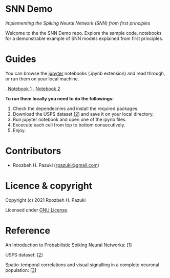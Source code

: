 # SNN Demo
_Implementing the Spiking Neural Network (SNN) from first principles_

Welcome to the the SNN Demo repo. Explore the sample code, notebooks for a demonstrable example of SNN models explained from first principles.

# Guides

You can browse the [jupyter](https://jupyter.org/) notebooks (.ipynb extension) and read through, or run them on your local machine. 

. [Notebook 1](notebook.1.fully.obseverd.models.ipynb)
. [Notebook 2](notebook.2.fully.obseverd.models.cross.feedback.ipynb)

__To run them locally you need to do the followings:__

1. Check the dependecnies and install the required packages.
2. Download the USPS dataset [[2]](https://www.kaggle.com/bistaumanga/usps-dataset) and save it on your local directory.
3. Run jupyter notebook and open one of the ipynb files.
4. Excecute each cell from top to bottom consecutively.
5. Enjoy.

# Contributors

- Roozbeh H. Pazuki (<rpazuki@gmail.com>)



# Licence & copyright

Copyright (c) 2021 Roozbeh H. Pazuki

Licensed under [GNU License](LICENSE).

# Reference 

An Introduction to Probabilistic Spiking Neural Networks: [[1]](https://arxiv.org/pdf/1910.01059.pdf)

USPS dataset: [[2]](https://www.kaggle.com/bistaumanga/usps-dataset)

Spatio-temporal correlations and visual signalling in a complete neuronal population: [[3]](https://www.nature.com/articles/nature07140)

